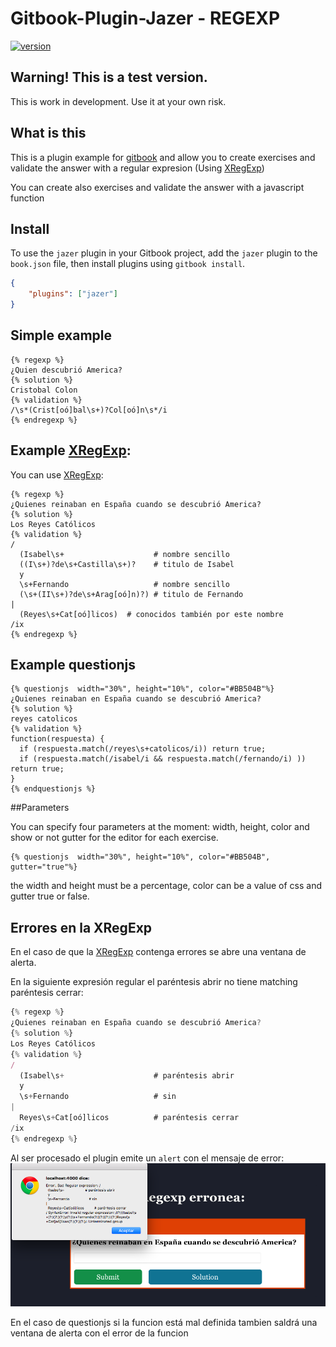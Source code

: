 # Gitbook-Plugin-Jazer - REGEXP

[![version](https://img.shields.io/npm/v/gitbook-plugin-jazer.svg)](https://www.npmjs.org/package/gitbook-plugin-jazer)

## Warning! This is a test version.

This is work in development. Use it at your own risk.

## What is this

This is a plugin example for [gitbook](https://www.gitbook.com)
and allow you to create exercises and validate the answer with a regular expresion
(Using [XRegExp](http://xregexp.com/))

You can create also exercises and validate the answer with a javascript function

## Install


To use the `jazer` plugin in your Gitbook project, add the `jazer`
plugin to the `book.json` file, then install plugins using `gitbook install`.

```json
{
    "plugins": ["jazer"]
}
```

## Simple example

```
{% regexp %}
¿Quien descubrió America?
{% solution %}
Cristobal Colon
{% validation %}
/\s*(Crist[oó]bal\s+)?Col[oó]n\s*/i
{% endregexp %}
```
## Example [XRegExp](http://xregexp.com/):

You can use [XRegExp](http://xregexp.com/):

```
{% regexp %}
¿Quienes reinaban en España cuando se descubrió America?
{% solution %}
Los Reyes Católicos
{% validation %}
/
  (Isabel\s+                    # nombre sencillo
  ((I\s+)?de\s+Castilla\s+)?    # titulo de Isabel
  y
  \s+Fernando                   # nombre sencillo
  (\s+(II\s+)?de\s+Arag[oó]n)?) # titulo de Fernando
|
  (Reyes\s+Cat[oó]licos)  # conocidos también por este nombre
/ix
{% endregexp %}
```

## Example questionjs

```
{% questionjs  width="30%", height="10%", color="#BB504B"%}
¿Quienes reinaban en España cuando se descubrió America?
{% solution %}
reyes catolicos
{% validation %}
function(respuesta) {
  if (respuesta.match(/reyes\s+catolicos/i)) return true;
  if (respuesta.match(/isabel/i && respuesta.match(/fernando/i) )) return true;
}
{% endquestionjs %}
```

##Parameters

You can specify four parameters at the moment: width, height, color and show or not gutter for the editor for each exercise.

```
{% questionjs  width="30%", height="10%", color="#BB504B", gutter="true"%}

```
the width and height must be a percentage, color can be a value of css and gutter true or false.


## Errores en la XRegExp

En el caso de que la [XRegExp](http://xregexp.com/) contenga errores
se abre una ventana de alerta.

En la siguiente expresión regular el paréntesis abrir no tiene matching paréntesis cerrar:

```javascript
{% regexp %}
¿Quienes reinaban en España cuando se descubrió America?
{% solution %}
Los Reyes Católicos
{% validation %}
/
  (Isabel\s+                    # paréntesis abrir
  y
  \s+Fernando                   # sin
|
  Reyes\s+Cat[oó]licos          # paréntesis cerrar
/ix
{% endregexp %}
```


Al ser procesado el plugin emite un `alert` con el mensaje de error:
![error message: bad regexp](https://raw.githubusercontent.com/ULL-ESIT-GRADOII-TFG/gitbook-plugin-jazer/casiano/assets/regexpwitherror.png)

En el caso de questionjs si la funcion está mal definida tambien saldrá una ventana de alerta con el error de la funcion
